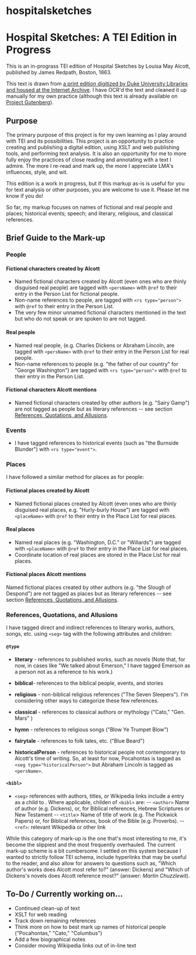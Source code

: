 # hospitalsketches

# Hospital Sketches: A TEI Edition in Progress

This is an in-prograss TEI edition of Hospital Sketches by Louisa May Alcott, published by James Redpath, Boston, 1863.

This text is drawn from [a print edition digitized by Duke University Libraries and housed at the Internet Archive](https://archive.org/details/hospitalsketches01alco). I have OCR'd the text and cleaned it up manually for my own practice (although this text is already available on [Project Gutenberg](https://www.gutenberg.org/ebooks/3837)).  


## Purpose
The primary purpose of this project is for my own learning as I play around with TEI and its possibilities. This project is an opportunity to practice creating and publishing a digital edition, using XSLT and web publishing tools, and performing text analysis. It is also an opportunity for me to more fully enjoy the practices of close reading and annotating with a text I admire. The more I re-read and mark up, the more I appreciate LMA's influences, style, and wit.


This edition is a work in progress, but if this markup as-is is useful for you for text analysis or other purposes, you are welcome to use it. Please let me know if you do!


So far, my markup focuses on names of fictional and real people and places; historical events; speech; and literary, religious, and classical references.  

## Brief Guide to the Mark-up

### People
#### Fictional characters created by Alcott
- Named fictional characters created by Alcott (even ones who are thinly disguised real people) are tagged with `<persName>` with `@ref` to their entry in the Person List for fictional people.
-  Non-name references to people, are tagged with `<rs type="person">` with `@ref` to their entry in the Person List.
- The very few minor unnamed fictional characters mentioned in the text but who do not speak or are spoken to are not tagged.

#### Real people
- Named real people, (e.g. Charles Dickens or Abraham Lincoln, are tagged with `<persName>` with `@ref` to their entry in the Person List for real people.
- Non-name references to people (e.g. "the father of our country" for "George Washington") are tagged with `<rs type="person">` with `@ref` to their entry in the Person List.

#### Fictional characters Alcott mentions
- Named fictional characters created by other authors (e.g. "Sairy Gamp") are not tagged as people but as literary references -- see section [References, Quotations, and Allusions](#references-quotations-and-allusions).

### Events
- I have tagged references to historical events (such as "the Burnside Blunder") with `<rs type="event">`.

### Places
I have followed a similar method for places as for people:
#### Fictional places created by Alcott
- Named fictional places created by Alcott (even ones who are thinly disguised real places, e.g. "Hurly-burly House") are tagged with `<placeName>` with `@ref` to their entry in the Place List for real places.

#### Real places
- Named real places (e.g. "Washington, D.C." or "Willards") are tagged with `<placeName>` with `@ref` to their entry in the Place List for real places.
- Coordinate location of real places are stored in the Place List for real places.

#### Fictional places Alcott mentions
Named fictional places created by other authors (e.g. "the Slough of Despond") are not tagged as places but as literary references -- see section [References, Quotations, and Allusions](#references-quotations-and-allusions).

### References, Quotations, and Allusions
I have tagged direct and indirect references to literary works, authors, songs, etc. using `<seg>` tag with the following attributes and children:
#### `@type`
- **literary** - references to published works, such as novels (Note that, for now, in cases like "We talked about Emerson," I have tagged Emerson as a person not as a reference to his work.)
- **biblical**- references to the biblical people, events, and stories
- **religious** - non-biblical religious references ("The Seven Sleepers"). I'm considering other ways to categorize these few references.
- **classical** - references to classical authors or mythology ("Cato," "Gen. Mars" )
- **hymn** - references to religious songs ("Blow Ye Trumpet Blow")
- **fairytale** - references to folk tales, etc. ("Blue Beard")

- **historicalPerson** - references to historical people not contemporary to Alcott's time of writing. So, at least for now, Pocahontas is tagged as `<seg type="historicalPerson">` but Abraham Lincoln is tagged as `<persName>`.


#### `<bibl>`
- `<seg>` references with authors, titles, or Wikipedia links include a <bibl> entry as a child to <seg>. Where applicable, childen of `<bibl>` are:
-- `<author>` Name of author (e.g. Dickens), or, for Biblical references, Hebrew Scriptures or New Testament
-- `<title`> Name of title of work (e.g. The Pickwick Papers) or, for Biblical references, book of the Bible (e.g. Proverbs).
-- `<ref>`: relevant Wikipedia or other link



While this category of mark-up is the one that's most interesting to me, it's become the slippiest and the most frequently overhauled. The current mark-up scheme is a bit cumbersome. I settled on this system because I wanted to strictly follow TEI schema, include hyperlinks that may be useful to the reader, and also allow for answers to questions such as, "Which author's works does Alcott most refer to?" (answer: Dickens) and "Which of Dickens's novels does Alcott reference most?" (answer: *Martin Chuzzlewit*).  


## To-Do / Currently working on...
- Continued clean-up of text
- XSLT for web reading
- Track down remaining references
- Think more on how to best mark up names of historical people ("Pocahontas," "Cato," "Columbus")
- Add a few biographical notes
- Consider moving Wikipedia links out of in-line text

